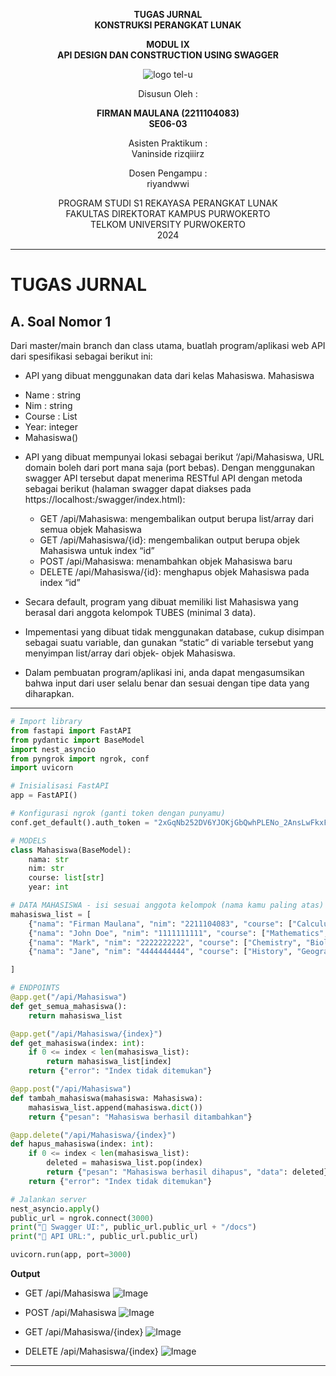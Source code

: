 <div align="center">

**TUGAS JURNAL**  
**KONSTRUKSI PERANGKAT LUNAK**

**MODUL IX**  
**API DESIGN DAN CONSTRUCTION USING SWAGGER**

![logo tel-u](https://github.com/user-attachments/assets/3a44181d-9c92-47f6-8cf0-87755117fd99)

Disusun Oleh :

**FIRMAN MAULANA (2211104083)**  
**SE06-03**

Asisten Praktikum :  
Vaninside
rizqiiirz

Dosen Pengampu :  
riyandwwi

PROGRAM STUDI S1 REKAYASA PERANGKAT LUNAK  
FAKULTAS DIREKTORAT KAMPUS PURWOKERTO  
TELKOM UNIVERSITY PURWOKERTO  
2024

</div>

---

# TUGAS JURNAL

## A. Soal Nomor 1

Dari master/main branch dan class utama, buatlah program/aplikasi web API dari spesifikasi sebagai
berikut ini:
- API yang dibuat menggunakan data dari kelas Mahasiswa.
Mahasiswa
+ Name : string
+ Nim : string
+ Course : List<string>
+ Year: integer
+ Mahasiswa()
- API yang dibuat mempunyai lokasi sebagai berikut ‘/api/Mahasiswa, URL domain boleh
dari port mana saja (port bebas). Dengan menggunakan swagger API tersebut dapat
menerima RESTful API dengan metoda sebagai berikut (halaman swagger dapat diakses
pada https://localhost:<PORT>/swagger/index.html):

    - GET /api/Mahasiswa: mengembalikan output berupa list/array dari semua objek
Mahasiswa
    - GET /api/Mahasiswa/{id}: mengembalikan output berupa objek Mahasiswa untuk
index “id”
    - POST /api/Mahasiswa: menambahkan objek Mahasiswa baru
    - DELETE /api/Mahasiswa/{id}: menghapus objek Mahasiswa pada index “id”
- Secara default, program yang dibuat memiliki list Mahasiswa yang berasal dari anggota
kelompok TUBES (minimal 3 data).
- Impementasi yang dibuat tidak menggunakan database, cukup disimpan sebagai suatu 
variable, dan gunakan “static” di variable tersebut yang menyimpan list/array dari objek-
objek Mahasiswa.
- Dalam pembuatan program/aplikasi ini, anda dapat mengasumsikan bahwa input dari user
selalu benar dan sesuai dengan tipe data yang diharapkan.
---
```py
# Import library
from fastapi import FastAPI
from pydantic import BaseModel
import nest_asyncio
from pyngrok import ngrok, conf
import uvicorn

# Inisialisasi FastAPI
app = FastAPI()

# Konfigurasi ngrok (ganti token dengan punyamu)
conf.get_default().auth_token = "2xGqNb252DV6YJOKjGbQwhPLENo_2AnsLwFkxF3Jjp7qzpcvV"

# MODELS
class Mahasiswa(BaseModel):
    nama: str
    nim: str
    course: list[str]
    year: int 

# DATA MAHASISWA - isi sesuai anggota kelompok (nama kamu paling atas)
mahasiswa_list = [
    {"nama": "Firman Maulana", "nim": "2211104083", "course": ["Calculus", "English"], "year": 2023},
    {"nama": "John Doe", "nim": "1111111111", "course": ["Mathematics", "Physics"], "year": 2023},
    {"nama": "Mark", "nim": "2222222222", "course": ["Chemistry", "Biology"], "year": 2023},
    {"nama": "Jane", "nim": "4444444444", "course": ["History", "Geography"], "year": 2023},

]

# ENDPOINTS
@app.get("/api/Mahasiswa")
def get_semua_mahasiswa():
    return mahasiswa_list

@app.get("/api/Mahasiswa/{index}")
def get_mahasiswa(index: int):
    if 0 <= index < len(mahasiswa_list):
        return mahasiswa_list[index]
    return {"error": "Index tidak ditemukan"}

@app.post("/api/Mahasiswa")
def tambah_mahasiswa(mahasiswa: Mahasiswa):
    mahasiswa_list.append(mahasiswa.dict())
    return {"pesan": "Mahasiswa berhasil ditambahkan"}

@app.delete("/api/Mahasiswa/{index}")
def hapus_mahasiswa(index: int):
    if 0 <= index < len(mahasiswa_list):
        deleted = mahasiswa_list.pop(index)
        return {"pesan": "Mahasiswa berhasil dihapus", "data": deleted}
    return {"error": "Index tidak ditemukan"}

# Jalankan server
nest_asyncio.apply()
public_url = ngrok.connect(3000)
print("🚀 Swagger UI:", public_url.public_url + "/docs")
print("🚀 API URL:", public_url.public_url)

uvicorn.run(app, port=3000)
```



**Output**

- GET /api/Mahasiswa
![Image](https://github.com/user-attachments/assets/c81d2764-5c93-49ef-8cea-b138a5cda7ce)

- POST /api/Mahasiswa
![Image](https://github.com/user-attachments/assets/7c850444-ef21-41de-bb52-732571ccd83b)

- GET /api/Mahasiswa/{index}
![Image](https://github.com/user-attachments/assets/6af3ab6b-d760-4037-83b2-e062a37bca24)

- DELETE /api/Mahasiswa/{index}
![Image](https://github.com/user-attachments/assets/fc0e0f97-7b74-4d49-bd13-42d5d524692b)

---